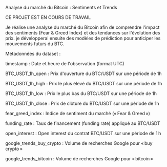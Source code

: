 Analyse du marché du Bitcoin : Sentiments et Trends

CE PROJET EST EN COURS DE TRAVAIL


Je réalise une analyse du marché du Bitcoin afin de comprendre l'impact des sentiments (Fear & Greed Index) et des tendances sur l'évolution des prix. 
je développerai ensuite des modèles de prédiction pour anticiper les mouvements futurs du BTC.




Métadonnées du dataset :

timestamp : Date et heure de l'observation (format UTC)

BTC_USDT_1h_open : Prix d'ouverture du BTC/USDT sur une période de 1h

BTC_USDT_1h_high : Prix le plus élevé du BTC/USDT sur une période de 1h

BTC_USDT_1h_low : Prix le plus bas du BTC/USDT sur une période de 1h

BTC_USDT_1h_close : Prix de clôture du BTC/USDT sur une période de 1h

fear_greed_index : Indice de sentiment du marché (« Fear & Greed »)

funding_rate : Taux de financement (funding rate) appliqué au BTC/USDT

open_interest : Open interest du contrat BTC/USDT sur une période de 1 h

google_trends_buy_crypto : Volume de recherches Google pour « buy crypto »

google_trends_bitcoin : Volume de recherches Google pour « bitcoin »

